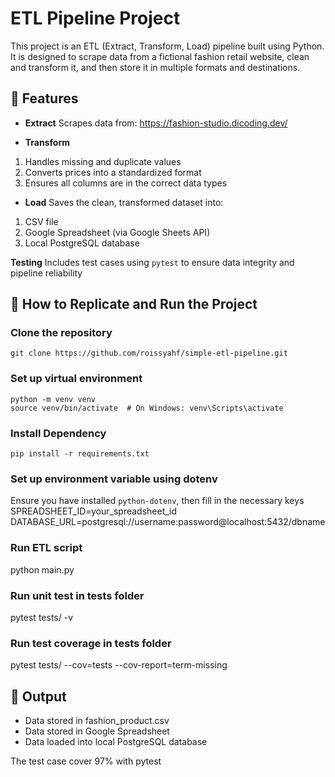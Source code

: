 # ETL Pipeline Project
This project is an ETL (Extract, Transform, Load) pipeline built using Python. It is designed to scrape data from a fictional fashion retail website, clean and transform it, and then store it in multiple formats and destinations.

## 🔧 Features
- **Extract**
Scrapes data from: https://fashion-studio.dicoding.dev/

- **Transform**
1. Handles missing and duplicate values
2. Converts prices into a standardized format
3. Ensures all columns are in the correct data types

- **Load**
Saves the clean, transformed dataset into:
1. CSV file
2. Google Spreadsheet (via Google Sheets API)
3. Local PostgreSQL database

**Testing**
Includes test cases using `pytest` to ensure data integrity and pipeline reliability

## 🚀 How to Replicate and Run the Project
### Clone the repository
```git clone https://github.com/roissyahf/simple-etl-pipeline.git```

### Set up virtual environment
```
python -m venv venv
source venv/bin/activate  # On Windows: venv\Scripts\activate
```

### Install Dependency
```pip install -r requirements.txt```

### Set up environment variable using dotenv
Ensure you have installed `python-dotenv`, then fill in the necessary keys
SPREADSHEET_ID=your_spreadsheet_id
DATABASE_URL=postgresql://username:password@localhost:5432/dbname

### Run ETL script
python main.py

### Run unit test in tests folder
pytest tests/ -v

### Run test coverage in tests folder
pytest tests/ --cov=tests --cov-report=term-missing

## 📁 Output
- Data stored in fashion_product.csv
- Data stored in Google Spreadsheet
- Data loaded into local PostgreSQL database

The test case cover 97% with pytest